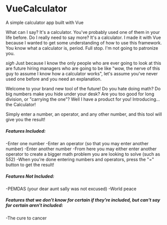 # VueCalculator
A simple calculator app built with Vue

What can I say? It's a calculator. You've probably used one of them in your life before. Do I really need to say more? It's a calculator. I made it with Vue because I wanted to get some understanding of how to use this framework. You know what a calculator is, period. Full stop. I'm not going to patronize you.

_*sigh*_ Just because I know the only people who are ever going to look at this are future hiring managers who are going to be like "wow, the nerve of this guy to assume I know how a calculator works", let's assume you've never used one before and you need an explanation.

Welcome to your brand new tool of the future! Do you hate doing math? Do big numbers make you hide under your desk? Are you too good for long division, or "carrying the one"? Well I have a product for you! Introducing... the Calculator!

Simply enter a number, an operator, and any other number, and this tool will give you the result!

##### Features Included:
-Enter one number
-Enter an operator (so that you may enter another number)
-Enter another number
-From here you may either enter another operator to create a bigger math problem you are looking to solve (such as 5*5*2)
-When you're done entering numbers and operators, press the "=" button to get the result! 

##### Features Not Included:
-PEMDAS (your dear aunt sally was not excused)
-World peace

##### Features that we don't know for certain if they're included, but can't say for certain _aren't_ included:
-The cure to cancer

